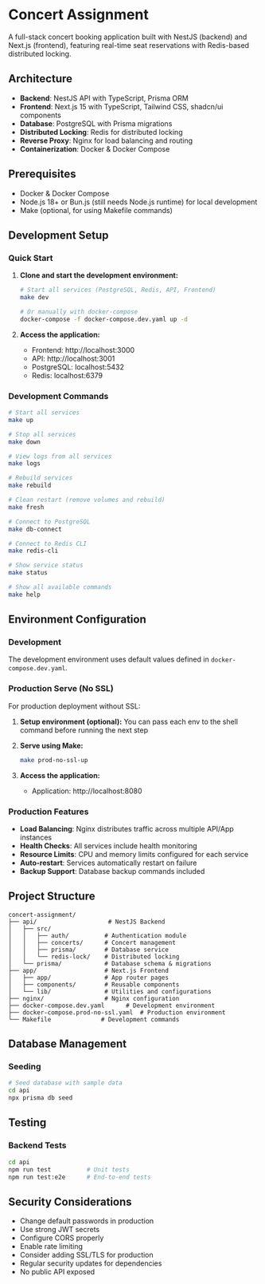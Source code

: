 # Concert Assignment

A full-stack concert booking application built with NestJS (backend) and Next.js (frontend), featuring real-time seat reservations with Redis-based distributed locking.

## Architecture

- **Backend**: NestJS API with TypeScript, Prisma ORM
- **Frontend**: Next.js 15 with TypeScript, Tailwind CSS, shadcn/ui components
- **Database**: PostgreSQL with Prisma migrations
- **Distributed Locking**: Redis for distributed locking
- **Reverse Proxy**: Nginx for load balancing and routing
- **Containerization**: Docker & Docker Compose

## Prerequisites

- Docker & Docker Compose
- Node.js 18+ or Bun.js (still needs Node.js runtime) for local development
- Make (optional, for using Makefile commands)

## Development Setup

### Quick Start

1. **Clone and start the development environment:**

   ```bash
   # Start all services (PostgreSQL, Redis, API, Frontend)
   make dev

   # Or manually with docker-compose
   docker-compose -f docker-compose.dev.yaml up -d
   ```

2. **Access the application:**
   - Frontend: http://localhost:3000
   - API: http://localhost:3001
   - PostgreSQL: localhost:5432
   - Redis: localhost:6379

### Development Commands

```bash
# Start all services
make up

# Stop all services
make down

# View logs from all services
make logs

# Rebuild services
make rebuild

# Clean restart (remove volumes and rebuild)
make fresh

# Connect to PostgreSQL
make db-connect

# Connect to Redis CLI
make redis-cli

# Show service status
make status

# Show all available commands
make help
```

## Environment Configuration

### Development

The development environment uses default values defined in `docker-compose.dev.yaml`.

### Production Serve (No SSL)

For production deployment without SSL:

1. **Setup environment (optional):**
   You can pass each env to the shell command before running the next step

2. **Serve using Make:**

   ```bash
   make prod-no-ssl-up
   ```

3. **Access the application:**
   - Application: http://localhost:8080

### Production Features

- **Load Balancing**: Nginx distributes traffic across multiple API/App instances
- **Health Checks**: All services include health monitoring
- **Resource Limits**: CPU and memory limits configured for each service
- **Auto-restart**: Services automatically restart on failure
- **Backup Support**: Database backup commands included

## Project Structure

```
concert-assignment/
├── api/                    # NestJS Backend
│   ├── src/
│   │   ├── auth/          # Authentication module
│   │   ├── concerts/      # Concert management
│   │   ├── prisma/        # Database service
│   │   └── redis-lock/    # Distributed locking
│   └── prisma/            # Database schema & migrations
├── app/                   # Next.js Frontend
│   ├── app/               # App router pages
│   ├── components/        # Reusable components
│   └── lib/               # Utilities and configurations
├── nginx/                 # Nginx configuration
├── docker-compose.dev.yaml      # Development environment
├── docker-compose.prod-no-ssl.yaml  # Production environment
└── Makefile              # Development commands
```

## Database Management

### Seeding

```bash
# Seed database with sample data
cd api
npx prisma db seed
```

## Testing

### Backend Tests

```bash
cd api
npm run test          # Unit tests
npm run test:e2e      # End-to-end tests
```

## Security Considerations

- Change default passwords in production
- Use strong JWT secrets
- Configure CORS properly
- Enable rate limiting
- Consider adding SSL/TLS for production
- Regular security updates for dependencies
- No public API exposed
